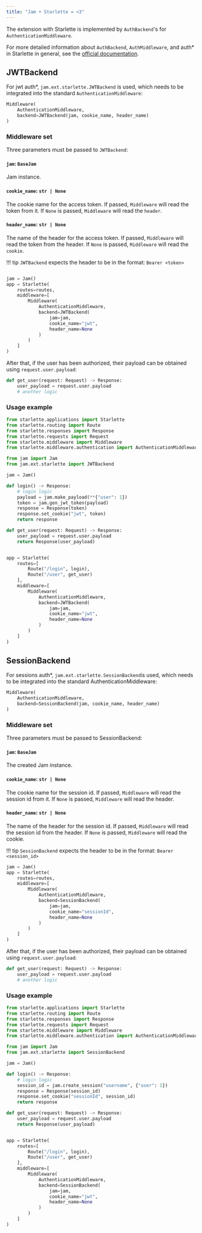 ```yaml
---
title: "Jam + Starlette = <3"
---
```


The extension with Starlette is implemented
by `AuthBackend`'s for `AuthenticationMiddleware`.

For more detailed information about `AuthBackend`, `AuthMiddleware`,
and auth* in Starlette in general, see the [official documentation](https://starlette.dev/authentication/).   

## JWTBackend
For jwt auth*, `jam.ext.starlette.JWTBackend` is used,
which needs to be integrated into the standard `AuthenticationMiddleware`:

```python
Middleware(
    AuthenticationMiddleware,
    backend=JWTBackend(jam, cookie_name, header_name)
)
```
### Middleware set
Three parameters must be passed to `JWTBackend`:

#### `jam`: `BaseJam`
Jam instance.

#### `cookie_name`: `str | None`
The cookie name for the access token. If passed, `Middleware` will
read the token from it. If `None` is passed, `Middleware` will read the `header`.

#### `header_name`: `str | None`

The name of the header for the access token. If passed, `Middleware` will
read the token from the header. If `None` is passed, `Middleware` will read the `cookie`.

!!! tip
    `JWTBackend` expects the header to be in the format: `Bearer <token>`


```python

jam = Jam()
app = Starlette(
    routes=routes,
    middleware=[
        Middleware(
            AuthenticationMiddleware,
            backend=JWTBackend(
                jam=jam,
                cookie_name="jwt",
                header_name=None
            )
        )
    ]
)
```

After that, if the user has been authorized, their
payload can be obtained using `request.user.payload`:
```python
def get_user(request: Request) -> Response:
    user_payload = request.user.payload
    # another logic
```

### Usage example
```python
from starlette.applications import Starlette
from starlette.routing import Route
from starlette.responses import Response
from starlette.requests import Request
from starlette.middleware import Middleware
from starlette.middleware.authentication import AuthenticationMiddleware

from jam import Jam
from jam.ext.starlette import JWTBackend

jam = Jam()

def login() -> Response:
    # login logic
    payload = jam.make_payload(**{"user": 1})
    token = jam.gen_jwt_token(payload)
    response = Response(token)
    response.set_cookie("jwt", token)
    return response

def get_user(request: Request) -> Response:
    user_payload = request.user.payload
    return Response(user_payload)


app = Starlette(
    routes=[
        Route("/login", login),
        Route("/user", get_user)  
    ],
    middleware=[
        Middleware(
            AuthenticationMiddleware,
            backend=JWTBackend(
                jam=jam,
                cookie_name="jwt",
                header_name=None
            )
        )
    ]
)
```

## SessionBackend
For sessions auth*, `jam.ext.starlette.SessionBackend`is used,
which needs to be integrated into the standard AuthenticationMiddleware:
```python
Middleware(
    AuthenticationMiddleware,
    backend=SessionBackend(jam, cookie_name, header_name)
)
```

### Middleware set
Three parameters must be passed to SessionBackend:

#### `jam`: `BaseJam`
The created Jam instance.

#### `cookie_name`: `str | None`
The cookie name for the session id.
If passed, `Middleware` will read the session id from it.
If `None` is passed, `Middleware` will read the header.

#### `header_name`: `str | None`
The name of the header for the session id.
If passed, `Middleware` will read the session id from the header.
If `None` is passed, `Middleware` will read the cookie.

!!! tip
    `SessionBackend` expects the header to be in the format: `Bearer <session_id>`

```python
jam = Jam()
app = Starlette(
    routes=routes,
    middleware=[
        Middleware(
            AuthenticationMiddleware,
            backend=SessionBackend(
                jam=jam,
                cookie_name="sessionId",
                header_name=None
            )
        )
    ]
)
```

After that, if the user has been authorized, their payload can be obtained using `request.user.payload`:
```python
def get_user(request: Request) -> Response:
    user_payload = request.user.payload
    # another logic
```

### Usage example
```python
from starlette.applications import Starlette
from starlette.routing import Route
from starlette.responses import Response
from starlette.requests import Request
from starlette.middleware import Middleware
from starlette.middleware.authentication import AuthenticationMiddleware

from jam import Jam
from jam.ext.starlette import SessionBackend

jam = Jam()

def login() -> Response:
    # login logic
    session_id = jam.create_session("username", {"user": 1})
    response = Response(session_id)
    response.set_cookie("sessionId", session_id)
    return response

def get_user(request: Request) -> Response:
    user_payload = request.user.payload
    return Response(user_payload)


app = Starlette(
    routes=[
        Route("/login", login),
        Route("/user", get_user)  
    ],
    middleware=[
        Middleware(
            AuthenticationMiddleware,
            backend=SessionBackend(
                jam=jam,
                cookie_name="jwt",
                header_name=None
            )
        )
    ]
)
```
